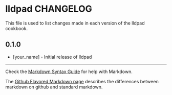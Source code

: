 # lldpad CHANGELOG

This file is used to list changes made in each version of the lldpad cookbook.

## 0.1.0
- [your_name] - Initial release of lldpad

- - -
Check the [Markdown Syntax Guide](http://daringfireball.net/projects/markdown/syntax) for help with Markdown.

The [Github Flavored Markdown page](http://github.github.com/github-flavored-markdown/) describes the differences between markdown on github and standard markdown.
